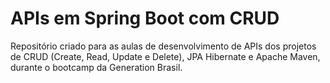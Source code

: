 # APIs em Spring Boot com CRUD

Repositório criado para as aulas de desenvolvimento de APIs dos projetos de CRUD (Create, Read, Update e Delete), JPA Hibernate e Apache Maven, durante o bootcamp da Generation Brasil.
